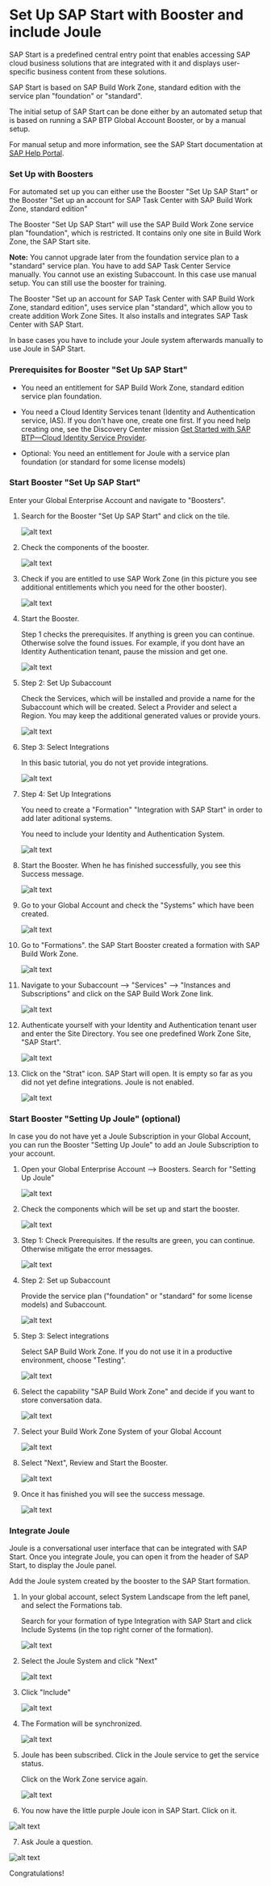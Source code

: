 # Set Up SAP Start with Booster and include Joule

SAP Start is a predefined central entry point that enables accessing SAP cloud business solutions that are integrated with it and displays user-specific business content from these solutions.

SAP Start is based on SAP Build Work Zone, standard edition with the service plan "foundation" or "standard".

The initial setup of SAP Start can be done either by an automated setup that is based on running a SAP BTP Global Account Booster, or by a manual setup.

For manual setup and more information, see the SAP Start documentation at [SAP Help Portal](https://help.sap.com/docs/start/sap-start/setup).

### Set Up with Boosters

For automated set up you can either use the Booster "Set Up SAP Start" or the Booster "Set up an account for SAP Task Center with SAP Build Work Zone, standard edition"

The Booster "Set Up SAP Start" will use the SAP Build Work Zone service plan "foundation", which is restricted. It contains only one site in Build Work Zone, the  SAP Start site. 

**Note:** You cannot upgrade later from the foundation service plan to a "standard" service plan. You have to add SAP Task Center Service manually. You cannot use an existing Subaccount. In this case use manual setup. You can still use the booster for training.

The Booster "Set up an account for SAP Task Center with SAP Build Work Zone, standard edition", uses service plan "standard", which allow you to create addition Work Zone Sites. It also installs and integrates SAP Task Center with SAP Start.

In base cases you have to include your Joule system afterwards manually to use Joule in SAP Start.

### Prerequisites for Booster "Set Up SAP Start"

- You need an entitlement for SAP Build Work Zone, standard edition service plan foundation.

- You need a Cloud Identity Services tenant (Identity and Authentication service, IAS). If you don't have one, create one first. If you need help creating one, see the Discovery Center mission [Get Started with SAP BTP—Cloud Identity Service Provider](https://discovery-center.cloud.sap/missiondetail/4325/4605/).

- Optional: You need an entitlement for Joule with a service plan foundation (or standard for some license models)


### Start Booster "Set Up SAP Start"

Enter your Global Enterprise Account and navigate to "Boosters".

1. Search for the Booster "Set Up SAP Start" and click on the tile.

    ![alt text](images/foundation_booster_01.png)

2. Check the components of the booster.

    ![alt text](images/foundation_booster_03_components.png)

3. Check if you are entitled to use SAP Work Zone (in this picture you see additional entitlements which you need for the other booster).

    ![alt text](images/foundation_booster_02_entitle.png)

4. Start the Booster. 

    Step 1 checks the prerequisites. If anything is green you can continue. Otherwise solve the found issues. For example, if you dont have an Identity Authentication tenant, pause the mission and get one.

    ![alt text](images/foundation_booster_04_step1.png) 

5. Step 2: Set Up Subaccount

    Check the Services, which will be installed and provide a name for the Subaccount which will be created. Select a Provider and select a Region. You may keep the additional generated values or provide yours.

    ![alt text](images/foundation_booster_05_step2.png)

6. Step 3: Select Integrations

    In this basic tutorial, you do not yet provide integrations. 

    ![alt text](images/foundation_booster_06_step3.png) 

7. Step 4: Set Up Integrations

    You need to create a "Formation" "Integration with SAP Start" in order to add later aditional systems.

    You need to include your Identity and Authentication System.

    ![alt text](images/foundation_booster_07_step4.png) 

8. Start the Booster. When he has finished successfully, you see this Success message.

    ![alt text](images/foundation_booster_08_finished.png) 

9. Go to your Global Account and check the "Systems" which have been created.

    ![alt text](images/foundation_booster_09_systems.png) 

10. Go to "Formations". the SAP Start Booster created a formation with SAP Build Work Zone.

     ![alt text](images/foundation_booster_10_formation.png) 

11. Navigate to your Subaccount --> "Services" --> "Instances and Subscriptions" and click on the SAP Build Work Zone link.

     ![alt text](images/foundation_booster_11_subacc.png) 

12. Authenticate yourself with your Identity and Authentication tenant user and enter the Site Directory. You see one predefined Work Zone Site, "SAP Start".

     ![alt text](images/foundation_booster_12_saptstartsite.png) 

12. Click on the "Strat" icon. SAP Start will open. It is empty so far as you did not yet define integrations. Joule is not enabled.

     ![alt text](images/foundation_booster_13_saptstart.png) 


### Start Booster "Setting Up Joule" (optional)

In case you do not have yet a Joule Subscription in your Global Account, you can run the Booster "Setting Up Joule" to add an Joule Subscription to your account.

1. Open your Global Enterprise Account --> Boosters. Search for "Setting Up Joule"

    ![alt text](images/foundation_joule_booster_01.png) 

2. Check the components which will be set up and start the booster.

    ![alt text](images/foundation_joule_booster_02.png) 

3. Step 1: Check Prerequisites. If the results are green, you can continue. Otherwise mitigate the error messages.

    ![alt text](images/foundation_joule_booster_03_step1.png)

4. Step 2: Set up Subaccount

    Provide the service plan ("foundation" or "standard" for some license models) and Subaccount.

    ![alt text](images/foundation_joule_booster_04_step2.png) 

5. Step 3: Select integrations

    Select SAP Build Work Zone. If you do not use it in a productive environment, choose "Testing".

    ![alt text](images/foundation_joule_booster_05_step3.png) 

6. Select the capability "SAP Build Work Zone" and decide if you want to store conversation data.

    ![alt text](images/foundation_joule_booster_06_step4.png) 

7. Select your Build Work Zone System of your Global Account

    ![alt text](images/foundation_joule_booster_07_step5.png) 

8. Select "Next", Review and Start the Booster.

    ![alt text](images/foundation_joule_booster_08_step6.png) 

9. Once it has finished you will see the success message.
 
    ![alt text](images/foundation_joule_booster_09_finished.png) 


### Integrate Joule

Joule is a conversational user interface that can be integrated with SAP Start. Once you integrate Joule, you can open it from the header of SAP Start, to display the Joule panel.

Add the Joule system created by the booster to the SAP Start formation. 

1. In your global account, select System Landscape from the left panel, and select the Formations tab.   

    Search for your formation of type Integration with SAP Start and click Include Systems (in the top right corner of the formation).

    ![alt text](images/foundation_joule_include_01.png) 

2. Select the Joule System and click "Next"

    ![alt text](images/foundation_joule_include_02.png) 

3. Click "Include"

    ![alt text](images/foundation_joule_include_03.png) 

4. The Formation will be synchronized.

    ![alt text](images/foundation_joule_include_04.png) 

5. Joule has been subscribed. Click in the Joule service to get the service status.

    Click on the Work Zone service again.

    ![alt text](images/foundation_joule_include_05_workzone.png) 

6. You now have the little purple Joule icon in SAP Start. Click on it.

![alt text](images/foundation_joule_include_06_joule.png)

7. Ask Joule a question.

![alt text](images/foundation_joule_include_07_joule.png)


Congratulations!
